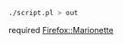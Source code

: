 ```sh
./script.pl > out
```

required [Firefox::Marionette](https://metacpan.org/pod/Firefox::Marionette)
